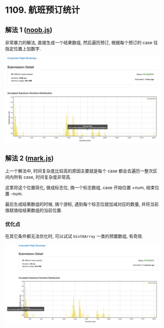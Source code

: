# 1109. 航班预订统计

## 解法 1 ([noob.js](./noob.js))

非常暴力的解法, 直接生成一个结果数组, 然后遍历预订, 根据每个预订的 case 往指定位置上加数字.

![成绩](./assets/noob.png)

## 解法 2 ([mark.js](./mark.js))

上一个解法中, 时间复杂度比较高的原因主要就是每个 case 都会去遍历一整次区间内所有 case, 时间复杂度非常高.

这里将这个位置简化, 做成标志位, 搞一个标志数组, case 开始位置 +num, 结束位置 -num.

最后生成结果数组的时候, 搞个游标, 遇到每个标志位就加减对应的数量, 并将当前值赋值给结果数组的当前位置.

### 优化点

在其它条件都无法优化时, 可以试试 `Uint8Array` 一类的预置数组, 有奇效.

![成绩](./assets/mark.png)
